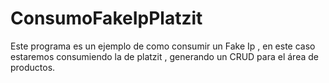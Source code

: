 # ConsumoFakeIpPlatzit
Este programa es un ejemplo de como consumir un Fake Ip , en este caso estaremos consumiendo la de platzit , generando un CRUD para el área de productos.
